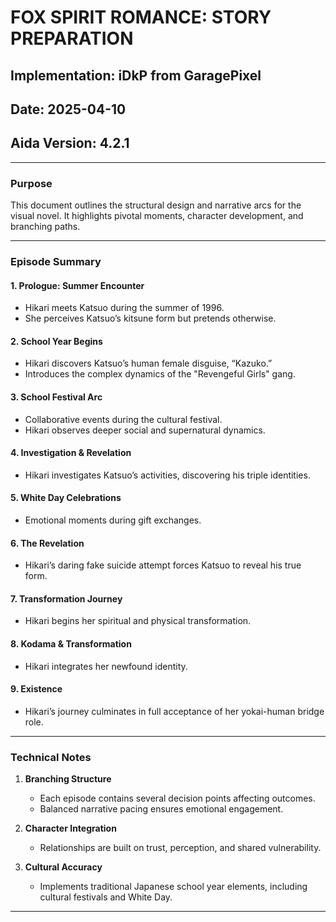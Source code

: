# FOX SPIRIT ROMANCE: STORY PREPARATION

## Implementation: iDkP from GaragePixel
## Date: 2025-04-10
## Aida Version: 4.2.1

---

### Purpose
This document outlines the structural design and narrative arcs for the visual novel. It highlights pivotal moments, character development, and branching paths.

---

### Episode Summary

#### **1. Prologue: Summer Encounter**
- Hikari meets Katsuo during the summer of 1996.
- She perceives Katsuo’s kitsune form but pretends otherwise.

#### **2. School Year Begins**
- Hikari discovers Katsuo’s human female disguise, “Kazuko.”
- Introduces the complex dynamics of the "Revengeful Girls" gang.

#### **3. School Festival Arc**
- Collaborative events during the cultural festival.
- Hikari observes deeper social and supernatural dynamics.

#### **4. Investigation & Revelation**
- Hikari investigates Katsuo’s activities, discovering his triple identities.

#### **5. White Day Celebrations**
- Emotional moments during gift exchanges.

#### **6. The Revelation**
- Hikari’s daring fake suicide attempt forces Katsuo to reveal his true form.

#### **7. Transformation Journey**
- Hikari begins her spiritual and physical transformation.

#### **8. Kodama & Transformation**
- Hikari integrates her newfound identity.

#### **9. Existence**
- Hikari’s journey culminates in full acceptance of her yokai-human bridge role.

---

### Technical Notes

1. **Branching Structure**
   - Each episode contains several decision points affecting outcomes.
   - Balanced narrative pacing ensures emotional engagement.

2. **Character Integration**
   - Relationships are built on trust, perception, and shared vulnerability.

3. **Cultural Accuracy**
   - Implements traditional Japanese school year elements, including cultural festivals and White Day.

---
